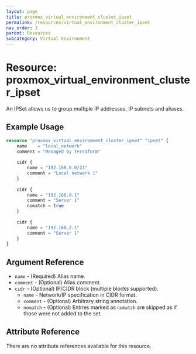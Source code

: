 ```yaml
---
layout: page
title: proxmox_virtual_environment_cluster_ipset
permalink: /resources/virtual_environment_cluster_ipset
nav_order: 3
parent: Resources
subcategory: Virtual Environment
---
```


# Resource: proxmox_virtual_environment_cluster_ipset

An IPSet allows us to group multiple IP addresses, IP subnets and aliases.

## Example Usage

```terraform
resource "proxmox_virtual_environment_cluster_ipset" "ipset" {
	name    = "local_network"
	comment = "Managed by Terraform"
    
    cidr {
        name = "192.168.0.0/23"
        comment = "Local network 1"
    }
    
    cidr {
        name = "192.168.0.1"
        comment = "Server 1"
        nomatch = true
    }
    
    cidr {
        name = "192.168.2.1"
        comment = "Server 1"
    }
}
```

## Argument Reference

* `name` - (Required) Alias name.
* `comment` - (Optional) Alias comment.
* `cidr` - (Optional) IP/CIDR block (multiple blocks supported).
    * `name` - Network/IP specification in CIDR format.
    * `comment` - (Optional) Arbitrary string annotation.
    * `nomatch` -  (Optional) Entries marked as `nomatch` are skipped as if those were not added to the set.

## Attribute Reference

There are no attribute references available for this resource.
